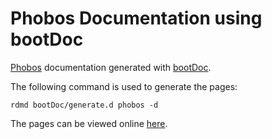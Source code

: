 Phobos Documentation using bootDoc
===============================================
[Phobos](https://github.com/D-Programming-Language/phobos) documentation generated with [bootDoc](https://github.com/JakobOvrum/bootDoc).

The following command is used to generate the pages:

    rdmd bootDoc/generate.d phobos -d

The pages can be viewed online [here](http://jakobovrum.github.com/bootdoc-phobos/).

